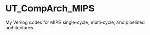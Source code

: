 # UT_CompArch_MIPS
My Verilog codes for MIPS single-cycle, multi-cycle, and pipelined architectures.
